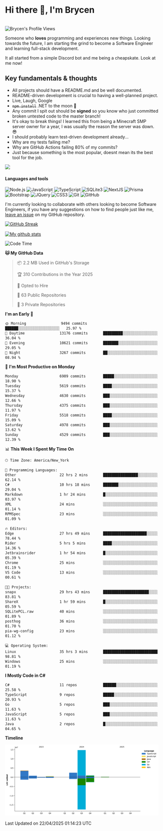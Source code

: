 # Hi there 👋, I'm Brycen

<br>
<img src="https://komarev.com/ghpvc/?username=BrycensRanch" alt="Brycen's Profile Views" />

Someone who **loves** programming and experiences new things. Looking towards the future, I am starting the grind to become a Software Engineer and learning full-stack development.

It all started from a simple Discord bot and me being a cheapskate. Look at me now!

## Key fundamentals & thoughts

- All projects should have a README.md and be well documented.
- README-driven development is crucial to having a well-planned project.
- Live, Laugh, Google
- ~~`npm install`~~ .NET to the moon 🚀
- Any commit I spit out should be **signed** so you know who just committed broken untested code to the master branch!
- It's okay to break things! I learned this from being a Minecraft SMP server owner for a year, I was usually the reason the server was down. 😎
- I should probably learn test-driven development already...
- Why are my tests failing me?
- Why are GitHub Actions failing 80% of my commits? 
- Just because something is the most popular, doesnt mean its the best tool for the job.

<img src="https://res.cloudinary.com/practicaldev/image/fetch/s--OoBLh7-Q--/c_limit%2Cf_auto%2Cfl_progressive%2Cq_auto%2Cw_880/https://cdn-images-1.medium.com/max/1614/1%2A8BlqJ8lNVZzuRjAg1mZ50w.png" height="400"/>

<h4>Languages and tools</h4>
<p>
  <img src="https://img.shields.io/badge/node.js%20-%2343853D.svg?&style=for-the-badge&logo=node.js&logoColor=white" alt="Node.js" />
  <img src="https://img.shields.io/badge/javascript%20-%23323330.svg?&style=for-the-badge&logo=javascript&logoColor=%23F7DF1E" alt="JavaScript" />
  <img src="https://img.shields.io/badge/typescript%20-%23323330.svg?&style=for-the-badge&logo=typescript&logoColor=#3467eb" alt="TypeScript" />
  <img src="https://img.shields.io/badge/sqlite3%20-%23323330.svg?&style=for-the-badge&logo=sqlite&logoColor=#3467eb" alt="SQLite3" />
  <img src="https://img.shields.io/badge/Next.JS%20-%23323330.svg?&style=for-the-badge&logo=next.js&logoColor=#3467eb" alt="NextJS" />
  <img src="https://img.shields.io/badge/Prisma%20-%23323330.svg?&style=for-the-badge&logo=prisma&logoColor=#3467eb" alt="Prisma" />
  <img src="https://img.shields.io/badge/bootstrap%20-%23323330.svg?&style=for-the-badge&logo=bootstrap" alt="Bootstrap" />
  <img src="https://img.shields.io/badge/jquery%20-%23323330.svg?&style=for-the-badge&logo=jquery" alt="JQuery" />
  <img src="https://img.shields.io/badge/css3%20-%23323330.svg?&style=for-the-badge&logo=css3" alt="CSS3" />
  <img src="https://img.shields.io/badge/git%20-%23323330.svg?&style=for-the-badge&logo=git" alt="Git" />
  <img src="https://img.shields.io/badge/github%20-%23323330.svg?&style=for-the-badge&logo=github" alt="GitHub" />
</p>

 I'm currently looking to collaborate with others looking to become Software Engineers, if you have any suggestions on how to find people just like me, [leave an issue](https://github.com/BrycensRanch/BrycensRanch/issues/new) on my GitHub repository.
 
 <p><a href="https://git.io/streak-stats"><img src=https://github-readme-streak-stats-eight.vercel.app?refreshcache12&user=BrycensRanch&amp;theme=dark&amp;hide_border=true&fire=EB5454&amp;ring=0CEB19" alt="GitHub Streak"></a></p>

<a href="https://github.com/anuraghazra/github-readme-stats">
  <img align="center" src="https://github-readme-stats.anuraghazra1.vercel.app/api?username=BrycensRanch&show_icons=true&line_height=27&include_all_commits=true" alt="My github stats" />
</a>

<!--START_SECTION:waka-->
![Code Time](http://img.shields.io/badge/Code%20Time-1%2C934%20hrs%2030%20mins-blue)

**🐱 My GitHub Data** 

> 📦 2.2 MB Used in GitHub's Storage 
 > 
> 🏆 310 Contributions in the Year 2025
 > 
> 💼 Opted to Hire
 > 
> 📜 63 Public Repositories 
 > 
> 🔑 3 Private Repositories 
 > 
**I'm an Early 🐤** 

```text
🌞 Morning                9494 commits        ██████░░░░░░░░░░░░░░░░░░░   25.97 % 
🌆 Daytime                13176 commits       █████████░░░░░░░░░░░░░░░░   36.04 % 
🌃 Evening                10621 commits       ███████░░░░░░░░░░░░░░░░░░   29.05 % 
🌙 Night                  3267 commits        ██░░░░░░░░░░░░░░░░░░░░░░░   08.94 % 
```
📅 **I'm Most Productive on Monday** 

```text
Monday                   6909 commits        █████░░░░░░░░░░░░░░░░░░░░   18.90 % 
Tuesday                  5619 commits        ████░░░░░░░░░░░░░░░░░░░░░   15.37 % 
Wednesday                4630 commits        ███░░░░░░░░░░░░░░░░░░░░░░   12.66 % 
Thursday                 4375 commits        ███░░░░░░░░░░░░░░░░░░░░░░   11.97 % 
Friday                   5518 commits        ████░░░░░░░░░░░░░░░░░░░░░   15.09 % 
Saturday                 4978 commits        ███░░░░░░░░░░░░░░░░░░░░░░   13.62 % 
Sunday                   4529 commits        ███░░░░░░░░░░░░░░░░░░░░░░   12.39 % 
```


📊 **This Week I Spent My Time On** 

```text
🕑︎ Time Zone: America/New_York

💬 Programming Languages: 
Other                    22 hrs 2 mins       ████████████████░░░░░░░░░   62.14 % 
C#                       10 hrs 18 mins      ███████░░░░░░░░░░░░░░░░░░   29.04 % 
Markdown                 1 hr 24 mins        █░░░░░░░░░░░░░░░░░░░░░░░░   03.97 % 
XML                      24 mins             ░░░░░░░░░░░░░░░░░░░░░░░░░   01.14 % 
RPMSpec                  23 mins             ░░░░░░░░░░░░░░░░░░░░░░░░░   01.09 % 

🔥 Editors: 
Edge                     27 hrs 49 mins      ████████████████████░░░░░   78.44 % 
Rider                    5 hrs 5 mins        ████░░░░░░░░░░░░░░░░░░░░░   14.36 % 
Jetbrainsrider           1 hr 54 mins        █░░░░░░░░░░░░░░░░░░░░░░░░   05.39 % 
Chrome                   25 mins             ░░░░░░░░░░░░░░░░░░░░░░░░░   01.19 % 
VS Code                  13 mins             ░░░░░░░░░░░░░░░░░░░░░░░░░   00.61 % 

🐱‍💻 Projects: 
snapx                    29 hrs 43 mins      █████████████████████░░░░   83.81 % 
ShareX                   1 hr 59 mins        █░░░░░░░░░░░░░░░░░░░░░░░░   05.59 % 
SQLitePCL.raw            40 mins             ░░░░░░░░░░░░░░░░░░░░░░░░░   01.89 % 
posthog                  36 mins             ░░░░░░░░░░░░░░░░░░░░░░░░░   01.70 % 
pia-wg-config            23 mins             ░░░░░░░░░░░░░░░░░░░░░░░░░   01.12 % 

💻 Operating System: 
Linux                    35 hrs 3 mins       █████████████████████████   98.81 % 
Windows                  25 mins             ░░░░░░░░░░░░░░░░░░░░░░░░░   01.19 % 
```

**I Mostly Code in C#** 

```text
C#                       11 repos            ██████░░░░░░░░░░░░░░░░░░░   25.58 % 
TypeScript               9 repos             █████░░░░░░░░░░░░░░░░░░░░   20.93 % 
Go                       5 repos             ███░░░░░░░░░░░░░░░░░░░░░░   11.63 % 
JavaScript               5 repos             ███░░░░░░░░░░░░░░░░░░░░░░   11.63 % 
Java                     2 repos             █░░░░░░░░░░░░░░░░░░░░░░░░   04.65 % 
```



**Timeline**

![Lines of Code chart](https://raw.githubusercontent.com/BrycensRanch/BrycensRanch/main/assets/bar_graph.png)


 Last Updated on 22/04/2025 01:14:23 UTC
<!--END_SECTION:waka-->

<!--
**BrycensRanch/BrycensRanch** is a ✨ _special_ ✨ repository because its `README.md` (this file) appears on your GitHub profile.

Here are some ideas to get you started:

- 🔭 I’m currently working on ...
- 🌱 I’m currently learning ...
- 👯 I’m looking to collaborate on ...
- 🤔 I’m looking for help with ...
- 💬 Ask me about ...
- 📫 How to reach me: ...
- 😄 Pronouns: ...
- ⚡ Fun fact: ...
-->

